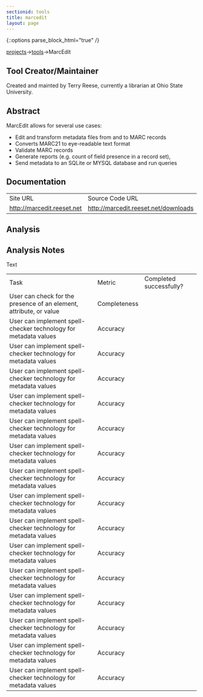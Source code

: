 ```yaml
---
sectionid: tools
title: marcedit
layout: page
---
```


   {::options parse_block_html="true" /}

<a href="/entries/projects">projects</a>-><a href="/entries/tools">tools</a>->MarcEdit

<h2>Tool Creator/Maintainer</h2>
Created and mainted by Terry Reese, currently a librarian at Ohio State University.

<h2>Abstract</h2>
MarcEdit allows for several use cases:
<ul>
<li>Edit and transform metadata files from and to MARC records</li>
<li>Converts MARC21 to eye-readable text format</li>
<li>Validate MARC records</li>
<li>Generate reports (e.g. count of field presence in a record set),</li>
<li>Send metadata to an SQLite or MYSQL database and run queries</li>
</ul>

<h2>Documentation</h2>
<table>
	<tr>
		<td>Site URL</td>
		<td>Source Code URL</td>
		<td>Documentation URL</td>
	</tr>
	<tr>
		<td><a href="http://marcedit.reeset.net">http://marcedit.reeset.net</a></td>
		<td><a href="http://marcedit.reeset.net/downloads">http://marcedit.reeset.net/downloads</a></td>
		<td><a href="http://marcedit.reeset.net">http://marcedit.reeset.net</a></td>
	</tr>
</table>

<h2>Analysis</h2>
<table>
	<tr>
		<td>Task</td>
		<td>Metric</td>
		<td>Completed successfully?</td>
	</tr>
	<tr>
		<td>User can check for the presence of an element, attribute, or value</td>
		<td>Completeness</td>
		<td></td>
	</tr>
	<tr>
		<td>User can implement spell-checker technology for metadata values</td>
		<td>Accuracy</td>
		<td></td>
	</tr>
	<tr>
		<td>User can implement spell-checker technology for metadata values</td>
		<td>Accuracy</td>
		<td></td>
	</tr>
	<tr>
		<td>User can implement spell-checker technology for metadata values</td>
		<td>Accuracy</td>
		<td></td>
	</tr>
	<tr>
		<td>User can implement spell-checker technology for metadata values</td>
		<td>Accuracy</td>
		<td></td>
	</tr>
	<tr>
		<td>User can implement spell-checker technology for metadata values</td>
		<td>Accuracy</td>
		<td></td>
	</tr>
	<tr>
		<td>User can implement spell-checker technology for metadata values</td>
		<td>Accuracy</td>
		<td></td>
	</tr>
		<tr>
		<td>User can implement spell-checker technology for metadata values</td>
		<td>Accuracy</td>
		<td></td>
	</tr>
	<tr>
		<td>User can implement spell-checker technology for metadata values</td>
		<td>Accuracy</td>
		<td></td>
	</tr>
	<tr>
		<td>User can implement spell-checker technology for metadata values</td>
		<td>Accuracy</td>
		<td></td>
	</tr>
	<tr>
		<td>User can implement spell-checker technology for metadata values</td>
		<td>Accuracy</td>
		<td></td>
	</tr>
	<tr>
		<td>User can implement spell-checker technology for metadata values</td>
		<td>Accuracy</td>
		<td></td>
	</tr>
	<tr>
		<td>User can implement spell-checker technology for metadata values</td>
		<td>Accuracy</td>
		<td></td>
	</tr>
	<tr>
		<td>User can implement spell-checker technology for metadata values</td>
		<td>Accuracy</td>
		<td></td>
	</tr>
	<tr>
		<td>User can implement spell-checker technology for metadata values</td>
		<td>Accuracy</td>
		<td></td>
	</tr>
	<tr>
		<td>User can implement spell-checker technology for metadata values</td>
		<td>Accuracy</td>
		<td></td>
	</tr>

<h2>Analysis Notes</h2>

<p>Text</p>